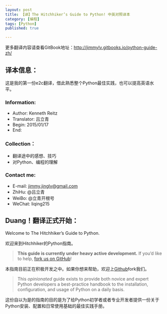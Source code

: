 ```yaml
---
layout: post
title: 【译】The Hitchhiker’s Guide to Python! 中英对照译本
category: [编程]
tags: [Python]
published: true

---
```


更多翻译内容请查看GitBook地址：<http://jimmylv.gitbooks.io/python-guide-zh/>

## 译本信息：

这是我的第一份e2c翻译，借此熟悉整个Python最佳实践，也可以提高英语水平。

### Information:

- Author: Kenneth Reitz
- Translator: 吕立青
- Begin: 2015/01/17
- End:

### Collection：

- 翻译途中的感想、技巧
- 对Python、编程的理解

### Contact me:

- E-mail: jimmy.jinglv@gmail.com
- ZhiHu: @吕立青
- WeiBo: @立青开根号
- WeChat: liqing215

## Duang！翻译正式开始：

Welcome to The Hitchhiker’s Guide to Python.

欢迎来到Hitchhiker的Python指南。

> __This guide is currently under heavy active development.__ If you’d like to help, [fork us on GitHub](https://github.com/kennethreitz/python-guide)!

本指南目前正在积极开发之中。如果你想来帮助，欢迎上[Github](https://github.com/kennethreitz/python-guide)fork我们。

> This *opinionated* guide exists to provide both novice and expert Python developers a best-practice handbook to the installation, configuration, and usage of Python on a daily basis.

这份自以为是的指南的目的是为了给Python初学者或者专业开发者提供一份关于Python安装、配置和日常使用基础的最佳实践手册。